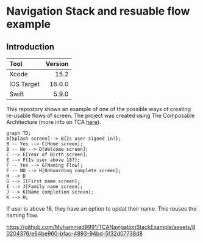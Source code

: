 # Navigation Stack and resuable flow example

## Introduction

| Tool           |             Version |
| :------------- | ------------------: |
| Xcode          |              15.2 |
| iOS Target     |              16.0.0 |
| Swift          |               5.9.0 |

This repostory shows an example of one of the possible ways of creating re-usable flows of screen. The project was created using The Composable Architecture (more info on TCA [here](https://github.com/pointfreeco/swift-composable-architecture)).

```mermaid
graph TD;
A[Splash screen]--> B{Is user signed in?};
B -- Yes --> C[Home screen];
B -- No --> D[Welcome screen];
C --> E[Year of Birth screen];
E --> F{Is user above 18?};
F -- Yes --> G[Naming Flow];
F -- NO --> H[Onboarding complete screen];
H --> D
G --> I[First name screen];
I --> J[Family name screen];
J --> K[Name completion screen];
K --> H;
```

If user is above 18, they have an option to updat their name. This reuses the naming flow.

https://github.com/Muhammed9991/TCANavigationStackExample/assets/80204376/e64be960-bfac-4893-94bd-5f32d07738d8

